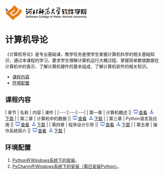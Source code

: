 <img src="./image/logo.png" height="50" /> 

# 计算机导论 


《计算机导论》是专业基础课，教学任务是使学生掌握计算机科学的相关基础知识，通过本课程的学习，要求学生理解计算机运行大概过程、掌握简单数值数据在计算机中的表示、了解计算机硬件的基本组成、了解计算机软件的相关知识。

- [课程内容](#课程内容)
- [环境配置](#环境配置)

## 课程内容

| 章节 | 名称 | 内容 | 课件 |
|:---:|:---|:---|
| 第一章 | 计算机概述 || [<img src="./image/presentation.png" height="15" />查看](./materials/pdf/ch01/ch01.pdf) [<img src="./image/download.png" height="15" />下载](./materials/slides/ch01.pptx) |
| 第二章 | 计算机中的数据 || [<img src="./image/presentation.png" height="15" />查看](./materials/pdf/ch02/ch02.pdf) [<img src="./image/download.png" height="15" />下载](./materials/slides/ch02.pptx) |
| 第三章 | Python语言及应用 || [<img src="./image/presentation.png" height="15" />查看](./materials/pdf/ch03/ch03.pdf) [<img src="./image/download.png" height="15" />下载](./materials/slides/ch03.pptx) |
| 第四章 | 程序设计引导 || [<img src="./image/presentation.png" height="15" />查看](./materials/pdf/ch04/ch04.pdf) [<img src="./image/download.png" height="15" />下载](./materials/slides/ch04.pptx) |
| 第五章 | 操作系统简介 || [<img src="./image/presentation.png" height="15" />查看](./materials/pdf/ch05/ch05.pdf) [<img src="./image/download.png" height="15" />下载](./materials/slides/ch05.pptx) |

## 环境配置


1. [Python在Windows系统下的安装](./materials/exper/install-python)。
2. [PyCharm在Windows系统下的安装（需已安装Python）](./materials/exper/install-pycharm)。